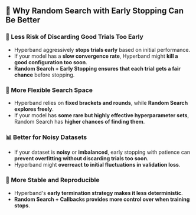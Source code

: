 ## 🔹 Why Random Search with Early Stopping Can Be Better

### 🚀 Less Risk of Discarding Good Trials Too Early
- Hyperband aggressively **stops trials early** based on initial performance.
- If your model has a **slow convergence rate**, Hyperband might **kill a good configuration too soon**.
- **Random Search + Early Stopping ensures that each trial gets a fair chance** before stopping.

### 🎯 More Flexible Search Space
- Hyperband relies on **fixed brackets and rounds**, while **Random Search explores freely**.
- If your model has **some rare but highly effective hyperparameter sets**, Random Search has **higher chances of finding them**.

### 📊 Better for Noisy Datasets
- If your dataset is **noisy** or **imbalanced**, early stopping with patience can **prevent overfitting without discarding trials too soon**.
- Hyperband might **overreact to initial fluctuations in validation loss**.

### 🔄 More Stable and Reproducible
- Hyperband's **early termination strategy makes it less deterministic**.
- **Random Search + Callbacks provides more control over when training stops**.


